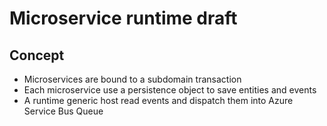 # Microservice runtime draft


## Concept 
* Microservices are bound to a subdomain transaction
* Each microservice use a persistence object to save entities and events
* A runtime generic host read events and dispatch them into Azure Service Bus Queue

[concept]: https://learningruntimestor.blob.core.windows.net/runtimedocumentation/Concept.png
